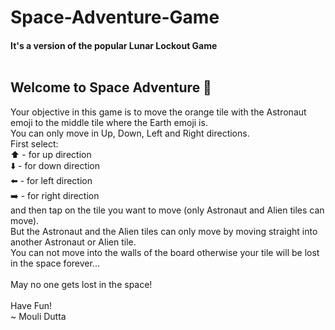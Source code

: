 # Space-Adventure-Game
#### It's a version of the popular Lunar Lockout Game</br></br>

## Welcome to Space Adventure 🤗</br>
Your objective in this game is to move the orange tile with the Astronaut emoji to the middle tile where the Earth emoji is.</br>
You can only move in Up, Down, Left and Right directions.</br>
First select:</br>
 ⬆️ - for up direction</br>
 ⬇️ - for down direction</br>
 ⬅️ - for left direction</br>
 ➡️ - for right direction</br>
and then tap on the tile you want to move (only Astronaut and Alien tiles can move).</br>
But the Astronaut and the Alien tiles can only move by moving straight into another Astronaut or Alien tile.</br>
You can not move into the walls of the board otherwise your tile will be lost in the space forever...</br></br>
May no one gets lost in the space!</br></br>
Have Fun!</br>
~ Mouli Dutta
